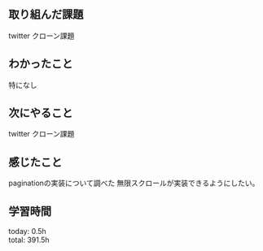 ## 取り組んだ課題
 twitter クローン課題
## わかったこと
 特になし
## 次にやること
 twitter クローン課題
## 感じたこと
  paginationの実装について調べた
  無限スクロールが実装できるようにしたい。
## 学習時間
today: 0.5h   
total: 391.5h